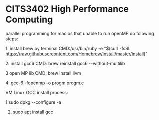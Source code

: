 # CITS3402 High Performance Computing
parallel programming
for mac os that unable to run openMP do folowing steps:

1: install brew by terminal CMD:/usr/bin/ruby -e "$(curl -fsSL https://raw.githubusercontent.com/Homebrew/install/master/install)"

2: install gcc6 CMD: brew reinstall gcc6 --without-multilib

3 open MP lib CMD: brew install llvm

4: gcc-6 -fopenmp -o progm progm.c

VM Linux GCC install process:

1.sudo dpkg --configure -a

2. sudo apt install gcc
